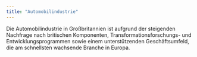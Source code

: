 ```yaml
---
title: "Automobilindustrie"
---
```


Die Automobilindustrie in Großbritannien ist aufgrund der steigenden Nachfrage nach britischen Komponenten, Transformationsforschungs- und Entwicklungsprogrammen sowie einem unterstützenden Geschäftsumfeld, die am schnellsten wachsende Branche in Europa.
